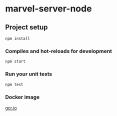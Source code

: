 # marvel-server-node

## Project setup
```
npm install
```

### Compiles and hot-reloads for development
```
npm start
```

### Run your unit tests
```
npm test
```

### Docker image
[gcr.io](https://console.cloud.google.com/gcr/images/inspired-fact-331812)
